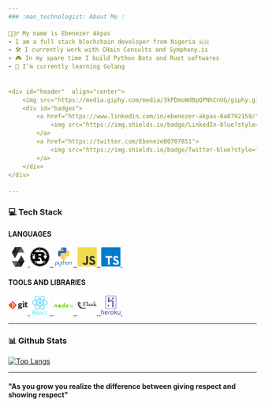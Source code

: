```yaml
---
### :man_technologist: About Me :

🧘🏾‍♂️ My name is Ebenezer Akpas
- I am a full stack blochchain developer from Nigeria 🇳🇬
- 🛠 I currently work with CHain Consults and Symphony.is
- 🎮 In my spare time I build Python Bots and Rust softwares
- 🌱 I’m currently learning Golang 


<div id="header"  align="center">
    <img src="https://media.giphy.com/media/3kPDmoWdBpQPNhCnUG/giphy.gif" width="200"/>
    <div id="badges">
        <a href="https://www.linkedin.com/in/ebenezer-akpas-6a0792159/">
            <img src="https://img.shields.io/badge/LinkedIn-blue?style=for-the-badge&logo=linkedin&logoColor=white" alt="LinkedIn Badge"/>
        </a>
        <a href="https://twitter.com/Ebeneze00707851">
            <img src="https://img.shields.io/badge/Twitter-blue?style=for-the-badge&logo=twitter&logoColor=white" alt="Twitter Badge"/>
        </a>
    </div>
</div>

---
```

### 💻 Tech Stack

#### LANGUAGES
<div>
    <a href ="https://docs.soliditylang.org/en/v0.8.17/">
        <img src="https://github.com/devicons/devicon/blob/master/icons/solidity/solidity-original.svg" title="Solidity" **alt="Solidity" width="40" height="40"/>
    </a>
    <a href="https://www.rust-lang.org/">
        <img src="https://github.com/devicons/devicon/blob/master/icons/rust/rust-plain.svg" title="Rust" alt="Rust" width="40" height="40"/>&nbsp;
    </a>
    <a href="https://www.python.org/">
        <img src="https://github.com/devicons/devicon/blob/master/icons/python/python-original-wordmark.svg" title="Python" alt="Python" width="40" height="40"/>&nbsp;
    </a>
    <a href="https://developer.mozilla.org/en-US/docs/Web/JavaScript">
        <img src="https://github.com/devicons/devicon/blob/master/icons/javascript/javascript-original.svg" title="JavaScript" alt="JavaScript" width="40" height="40"/>&nbsp;
    </a>
    <a href="https://www.typescriptlang.org/">
        <img src="https://github.com/devicons/devicon/blob/master/icons/typescript/typescript-original.svg" title="TypeScript" alt="TypeScript" width="40" height="40"/>&nbsp;
    </a>
  
</div>



#### TOOLS AND LIBRARIES
<div>
    <a href="https://git-scm.com/">
        <img src="https://github.com/devicons/devicon/blob/master/icons/git/git-original-wordmark.svg" title="Git" **alt="Git" width="40" height="40"/>
    </a>
    <a href="https://reactjs.org/">
        <img src="https://github.com/devicons/devicon/blob/master/icons/react/react-original-wordmark.svg" title="React" alt="React" width="40" height="40"/>&nbsp;
    </a>
    <a href="https://nodejs.org/">
        <img src="https://github.com/devicons/devicon/blob/master/icons/nodejs/nodejs-plain-wordmark.svg" title="Nodejs" alt="Nodejs" width="40" height="40"/>&nbsp;
    </a>
    <a href="https://flask.palletsprojects.com/">
        <img src="https://github.com/devicons/devicon/blob/master/icons/flask/flask-original-wordmark.svg" title="Flask" alt="Flask" width="40" height="40"/>&nbsp;
    </a>
    <a href="https://www.heroku.com/">
        <img src="https://github.com/devicons/devicon/blob/master/icons/heroku/heroku-original-wordmark.svg" title="Heroku" alt="Heroku" width="40" height="40"/>&nbsp;
    </a>
</div>
  
---
### 📊 Github Stats
[![Top Langs](https://github-readme-stats.vercel.app/api/top-langs/?username=Ebenezer000&layout=compact&theme=vision-friendly-dark)](https://github.com/anuraghazra/github-readme-stats)

---

#### "As you grow you realize the difference between giving respect and showing respect"
